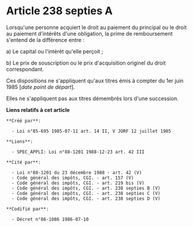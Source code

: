 # Article 238 septies A

Lorsqu'une personne acquiert le droit au paiement du principal ou le droit au paiement d'intérêts d'une obligation, la prime
de remboursement s'entend de la différence entre :

a) Le capital ou l'intérêt qu'elle perçoit ;

b) Le prix de souscription ou le prix d'acquisition originel du droit correspondant.

Ces dispositions ne s'appliquent qu'aux titres émis à compter du 1er juin 1985 [*date point de départ*].

Elles ne s'appliquent pas aux titres démembrés lors d'une succession.

**Liens relatifs à cet article**

	**Créé par**:

	  - Loi n°85-695 1985-07-11 art. 14 II, V JORF 12 juillet 1985

	**Liens**:

	  - SPEC_APPLI: Loi n°88-1201 1988-12-23 art. 42 III

	**Cité par**:

	  - Loi n°88-1201 du 23 décembre 1988 - art. 42 (V)
	  - Code général des impôts, CGI. - art. 157 (V)
	  - Code général des impôts, CGI. - art. 219 bis (V)
	  - Code général des impôts, CGI. - art. 238 septies B (V)
	  - Code général des impôts, CGI. - art. 238 septies C (V)
	  - Code général des impôts, CGI. - art. 238 septies D (V)

	**Codifié par**:

	  - Décret n°86-1086 1986-07-10
